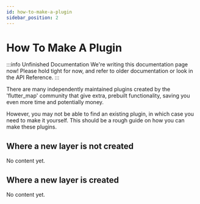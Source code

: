 ```yaml
---
id: how-to-make-a-plugin
sidebar_position: 2
---
```


# How To Make A Plugin

:::info Unfinished Documentation
We're writing this documentation page now! Please hold tight for now, and refer to older documentation or look in the API Reference.
:::

There are many independently maintained plugins created by the 'flutter_map' community that give extra, prebuilt functionality, saving you even more time and potentially money.

However, you may not be able to find an existing plugin, in which case you need to make it yourself. This should be a rough guide on how you can make these plugins.

## Where a new layer is not created

No content yet.

## Where a new layer is created

No content yet.
